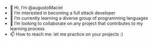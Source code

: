 - 👋 Hi, I’m @augustoMaciel
- 👀 I’m interested in becoming a full sttack developer
- 🌱 I’m currently learning a diverse group of programming languages
- 💞️ I’m looking to collaborate on any project that contributes to my learning process
- 📫 How to reach me: let me practice on your projects :)
<!---
augustoMaciel/augustoMaciel is a ✨ special ✨ repository because its `README.md` (this file) appears on your GitHub profile.
You can click the Preview link to take a look at your changes.
--->
